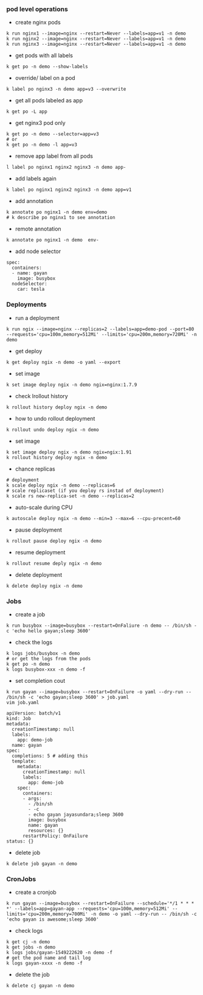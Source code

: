### pod level operations
- create nginx pods
```
k run nginx1 --image=nginx --restart=Never --labels=app=v1 -n demo
k run nginx2 --image=nginx --restart=Never --labels=app=v1 -n demo
k run nginx3 --image=nginx --restart=Never --labels=app=v1 -n demo
```

- get pods with all labels
```
k get po -n demo --show-labels
```

- override/ label on a pod
```
k label po nginx3 -n demo app=v3 --overwrite
```

- get all pods labeled as app
```
k get po -L app
```

- get nginx3 pod only
```
k get po -n demo --selector=app=v3
# or
k get po -n demo -l app=v3
```

- remove app label from all pods
```
l label po nginx1 nginx2 nginx3 -n demo app-
```

- add labels again
```
k label po nginx1 nginx2 nginx3 -n demo app=v1
```

- add annotation
```
k annotate po nginx1 -n demo env=demo
# k describe po nginx1 to see annotation
```

- remote annotation
```
k annotate po nginx1 -n demo  env-
```

- add node selector
```
spec:
  containers:
  - name: gayan
    image: busybox
  nodeSelector:
    car: tesla
```

### Deployments

- run a deployment
```
k run ngix --image=nginx --replicas=2 --labels=app=demo-pod --port=80 --requests='cpu=100m,memory=512Mi' --limits='cpu=200m,memory=720Mi' -n demo
```

- get deploy
```
k get deploy ngix -n demo -o yaml --export
```

- set image
```
k set image deploy ngix -n demo ngix=nginx:1.7.9
```

- check lrollout history
```
k rollout history deploy ngix -n demo
```

- how to undo rollout deployment
```
k rollout undo deploy ngix -n demo 
```

- set image
```
k set image deploy ngix -n demo ngix=ngix:1.91
k rollout history deploy ngix -n demo
```

- chance replicas 
```
# deployment
k scale deploy ngix -n demo --replicas=6
# scale replicaset (if you deploy rs instad of deployment)
k scale rs new-replica-set -n demo --replicas=2
```

- auto-scale during CPU
```
k autoscale deploy ngix -n demo --min=3 --max=6 --cpu-precent=60
```

- pause deployment
```
k rollout pause deploy ngix -n demo
```

- resume deployment
```
k rollout resume deply ngix -n demo
```

- delete deployment
```
k delete deploy ngix -n demo
```

### Jobs

- create a job
```
k run busybox --image=busybox --restart=OnFaliure -n demo -- /bin/sh -c 'echo hello gayan;sleep 3600'
```

- check the logs
```
k logs jobs/busybox -n demo 
# or get the logs from the pods 
k get po -n demo
k logs busybox-xxx -n demo -f
```

- set completion cout
```
k run gayan --image=busybox --restart=OnFailure -o yaml --dry-run -- /bin/sh -c 'echo gayan;sleep 3600' > job.yaml
vim job.yaml

apiVersion: batch/v1
kind: Job
metadata:
  creationTimestamp: null
  labels:
    app: demo-job
  name: gayan
spec:
  completions: 5 # adding this
  template:
    metadata:
      creationTimestamp: null
      labels:
        app: demo-job
    spec:
      containers:
      - args:
        - /bin/sh
        - -c
        - echo gayan jayasundara;sleep 3600
        image: busybox
        name: gayan
        resources: {}
      restartPolicy: OnFailure
status: {}
```

- delete job
```
k delete job gayan -n demo
```

### CronJobs

- create a cronjob
```
k run gayan --image=busybox --restart=OnFailure --schedule='*/1 * * * *' --labels=app=gayan-app --requests='cpu=100m,memory=512Mi' --limits='cpu=200m,memory=700Mi' -n demo -o yaml --dry-run -- /bin/sh -c 'echo gayan is awesome;sleep 3600'
```

- check logs
```
k get cj -n demo
k get jobs -n demo
k logs jobs/gayan-1549222620 -n demo -f
# get the pod name and tail log
k logs gayan-xxxx -n demo -f
```

- delete the job
```
k delete cj gayan -n demo
```

